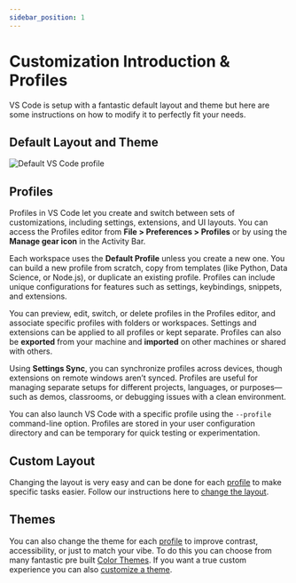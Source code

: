 ```yaml
---
sidebar_position: 1
---
```


# Customization Introduction & Profiles

VS Code is setup with a fantastic default layout and theme but here are some instructions on how to modify it to perfectly fit your needs.

## Default Layout and Theme

![Default VS Code profile](/img/layout-theme/defaultLayoutAndTheme.png)

## Profiles

Profiles in VS Code let you create and switch between sets of customizations, including settings, extensions, and UI layouts. You can access the Profiles editor from **File > Preferences > Profiles** or by using the **Manage gear icon** in the Activity Bar.

Each workspace uses the **Default Profile** unless you create a new one. You can build a new profile from scratch, copy from templates (like Python, Data Science, or Node.js), or duplicate an existing profile. Profiles can include unique configurations for features such as settings, keybindings, snippets, and extensions.

You can preview, edit, switch, or delete profiles in the Profiles editor, and associate specific profiles with folders or workspaces. Settings and extensions can be applied to all profiles or kept separate. Profiles can also be **exported** from your machine and **imported** on other machines or shared with others.

Using **Settings Sync**, you can synchronize profiles across devices, though extensions on remote windows aren’t synced. Profiles are useful for managing separate setups for different projects, languages, or purposes—such as demos, classrooms, or debugging issues with a clean environment.

You can also launch VS Code with a specific profile using the `--profile` command-line option. Profiles are stored in your user configuration directory and can be temporary for quick testing or experimentation.

## Custom Layout

Changing the layout is very easy and can be done for each [profile](#profiles) to make specific tasks easier. Follow our instructions here to [change the layout](custom-layout.md).

## Themes

You can also change the theme for each [profile](#profiles) to improve contrast, accessibility, or just to match your vibe. To do this you can choose from many fantastic pre built [Color Themes](color-themes.md). If you want a true custom experience you can also [customize a theme](custom-theme.md).
